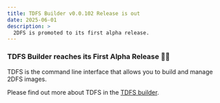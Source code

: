 ```yaml
---
title: TDFS Builder v0.0.102 Release is out
date: 2025-06-01
description: >
  2DFS is promoted to its first alpha release.
---
```


### TDFS Builder reaches its First Alpha Release 🎉🎉

TDFS is the command line interface that allows you to build and manage 2DFS images.

Please find out more about TDFS in the [TDFS builder](https://github.com/2DFS/2dfs-builder).


